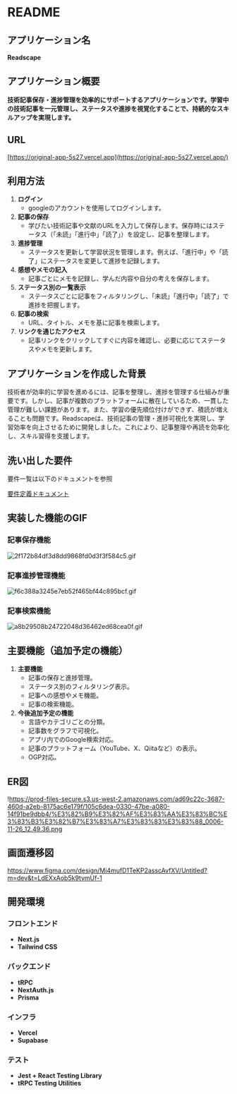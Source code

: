 # **README**

## **アプリケーション名**

**Readscape**

## **アプリケーション概要**

**技術記事保存・進捗管理を効率的にサポートするアプリケーションです。学習中の技術記事を一元管理し、ステータスや進捗を視覚化することで、持続的なスキルアップを実現します。**

## **URL**

[https://original-app-5s27.vercel.app](https://original-app-5s27.vercel.app/)

## **利用方法**

1. **ログイン**
    - googleのアカウントを使用してログインします。
2. **記事の保存**
    - 学びたい技術記事や文献のURLを入力して保存します。保存時にはステータス（「未読」「進行中」「読了」）を設定し、記事を整理します。
3. **進捗管理**
    - ステータスを更新して学習状況を管理します。例えば、「進行中」や「読了」にステータスを変更して進捗を記録します。
4. **感想やメモの記入**
    - 記事ごとにメモを記録し、学んだ内容や自分の考えを保存します。
5. **ステータス別の一覧表示**
    - ステータスごとに記事をフィルタリングし、「未読」「進行中」「読了」で進捗を把握します。
6. **記事の検索**
    - URL、タイトル、メモを基に記事を検索します。
7. **リンクを通じたアクセス**
    - 記事リンクをクリックしてすぐに内容を確認し、必要に応じてステータスやメモを更新します。

## **アプリケーションを作成した背景**

技術者が効率的に学習を進めるには、記事を整理し、進捗を管理する仕組みが重要です。しかし、記事が複数のプラットフォームに散在しているため、一貫した管理が難しい課題があります。また、学習の優先順位付けができず、積読が増えることも問題です。Readscapeは、技術記事の管理・進捗可視化を実現し、学習効率を向上させるために開発しました。これにより、記事整理や再読を効率化し、スキル習得を支援します。

## **洗い出した要件**

要件一覧は以下のドキュメントを参照

[要件定義ドキュメント](https://docs.google.com/document/d/1t0ipupXRm25kVMMvBx3AY_jufTvg44Eu/edit?usp=sharing&ouid=109289585110476773788&rtpof=true&sd=true)

## **実装した機能のGIF**

### 記事保存機能

![2f172b84df3d8dd9868fd0d3f3f584c5.gif](https://prod-files-secure.s3.us-west-2.amazonaws.com/ad69c22c-3687-460d-a2eb-8175ac6e179f/7ecb2065-82de-4bdd-afe3-f4383b093419/2f172b84df3d8dd9868fd0d3f3f584c5.gif)

### 記事進捗管理機能

![f6c388a3245e7eb52f465bf44c895bcf.gif](https://prod-files-secure.s3.us-west-2.amazonaws.com/ad69c22c-3687-460d-a2eb-8175ac6e179f/da7714f1-8a78-41ae-b032-b6ebdf68ed5b/f6c388a3245e7eb52f465bf44c895bcf.gif)

### 記事検索機能

![a8b29508b24722048d36462ed68cea0f.gif](https://prod-files-secure.s3.us-west-2.amazonaws.com/ad69c22c-3687-460d-a2eb-8175ac6e179f/0ccb94d9-2819-44e1-882f-b0be6b55459c/a8b29508b24722048d36462ed68cea0f.gif)

## 主要機能（追加予定の機能）
1. **主要機能**
    - 記事の保存と進捗管理。
    - ステータス別のフィルタリング表示。
    - 記事への感想やメモ機能。
    - 記事の検索機能。
2. **今後追加予定の機能**
    - 言語やカテゴリごとの分類。
    - 記事数をグラフで可視化。
    - アプリ内でのGoogle検索対応。
    - 記事のプラットフォーム（YouTube、X、Qiitaなど）の表示。
    - OGP対応。

## ER図

!https://prod-files-secure.s3.us-west-2.amazonaws.com/ad69c22c-3687-460d-a2eb-8175ac6e179f/105c6dea-0330-47be-a080-14f91be9dbb4/%E3%82%B9%E3%82%AF%E3%83%AA%E3%83%BC%E3%83%B3%E3%82%B7%E3%83%A7%E3%83%83%E3%83%88_0006-11-26_12.49.36.png

## **画面遷移図**

https://www.figma.com/design/Mi4mufD1TeKP2asscAvfXV/Untitled?m=dev&t=LdEXxAob5k9tvmUf-1

## **開発環境**

### **フロントエンド**

- **Next.js**
- **Tailwind CSS**

### **バックエンド**

- **tRPC**
- **NextAuth.js**
- **Prisma**

### **インフラ**

- **Vercel**
- **Supabase**

### **テスト**

- **Jest + React Testing Library**
- **tRPC Testing Utilities**
